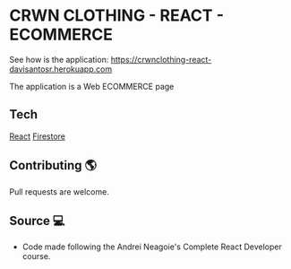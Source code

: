 # CRWN CLOTHING - REACT - ECOMMERCE

See how is the application: https://crwnclothing-react-davisantosr.herokuapp.com

The application is a Web ECOMMERCE page

## Tech
[React](https://reactjs.org/)
[Firestore](https://firebase.google.com/)


## Contributing :earth_americas:
Pull requests are welcome. 

## Source :computer:
- Code made following the Andrei Neagoie's Complete React Developer course.


